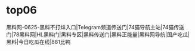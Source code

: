 # top06
黑料网-0625-黑料不打烊入口|Telegram频道传送门|74猫导航主站|74猫传送门|78黑料网|HL黑料门|黑料专区|黑料传送门|黑料正能量|黑料网导航|国产吃瓜|黑料|今日吃瓜在线|881比鸭
